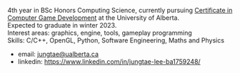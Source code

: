 4th year in BSc Honors Computing Science, currently pursuing [Certificate in Computer Game Development](https://www.ualberta.ca/media-technology-studies/programs/computer-game-development/) at the University of Alberta. \
Expected to graduate in winter 2023. \
Interest areas: graphics, engine, tools, gameplay programming \
Skills: C/C++, OpenGL, Python, Software Engineering, Maths and Physics

- email: jungtae@ualberta.ca
- linkedin: https://www.linkedin.com/in/jungtae-lee-ba1759248/
